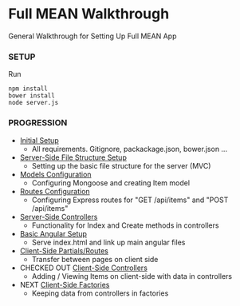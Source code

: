 # Full MEAN Walkthrough

General Walkthrough for Setting Up Full MEAN App

### SETUP

Run
```
npm install
bower install
node server.js
```

### PROGRESSION

- [Initial Setup](https://github.com/mean-april-2017/full-mean/tree/master) 
    - All requirements.  Gitignore, packackage.json, bower.json ...
- [Server-Side File Structure Setup](https://github.com/mean-april-2017/full-mean/tree/file-structure)
    - Setting up the basic file structure for the server (MVC)
- [Models Configuration](https://github.com/mean-april-2017/full-mean/tree/models)
    - Configuring Mongoose and creating Item model
- [Routes Configuration](https://github.com/mean-april-2017/full-mean/tree/routes)
    - Configuring Express routes for "GET /api/items" and "POST /api/items"
- [Server-Side Controllers](https://github.com/mean-april-2017/full-mean/tree/server-controllers)
    - Functionality for Index and Create methods in controllers
- [Basic Angular Setup](https://github.com/mean-april-2017/full-mean/tree/angular-setup)
    - Serve index.html and link up main angular files
- [Client-Side Partials/Routes](https://github.com/mean-april-2017/full-mean/tree/client-partials)
    - Transfer between pages on client side
- CHECKED OUT [Client-Side Controllers](https://github.com/mean-april-2017/full-mean/tree/client-controllers)
    - Adding / Viewing Items on client-side with data in controllers
- NEXT [Client-Side Factories](https://github.com/mean-april-2017/full-mean/tree/using-factories)
    - Keeping data from controllers in factories
